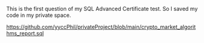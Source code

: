 This is the first question of my SQL Advanced Certificate test. So I saved my code in my private space.

https://github.com/yyccPhil/privateProject/blob/main/crypto_market_algorithms_report.sql
